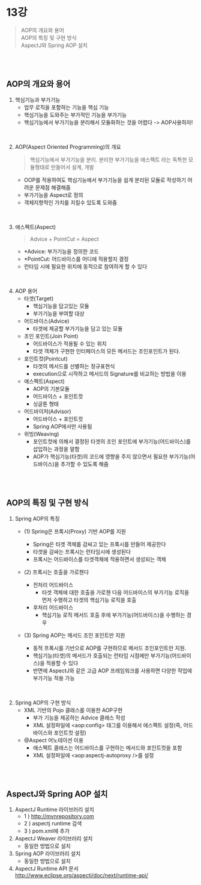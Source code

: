 # 13강
>AOP의 개요와 용어<br>
AOP의 특징 및 구현 방식<br>
AspectJ와 Spring AOP 설치

<br><br>

## AOP의 개요와 용어
1. 핵심기능과 부가기능
    * 업무 로직을 포함하는 기능을 핵심 기능
    * 핵심기능을 도와주는 부가적인 기능을 부가기능
    * 핵심기능에서 부가기능을 분리해서 모듈화하는 것을 어렵다 -> AOP사용하자!
        
<br>

2. AOP(Aspect Oriented Programming)의 개요
    >핵심기능에서 부가기능을 분리. 분리한 부가기능을 애스펙트 라는 독특한 모듈형태로 만들어서 설계, 개발
    * OOP를 적용하여도 핵심기능에서 부가기능을 쉽게 분리된 모듈로 작성하기 어려운 문제점 해결해줌
    * 부가기능을 Aspect로 정의
    * 객체지향적인 가치를 지킬수 있도록 도와줌
            
<br>

3. 애스펙트(Aspect)
    >Advice + PointCut = Aspect
    * *Advice: 부가기능을 정의한 코드
    * *PointCut: 어드바이스를 어디에 적용할지 결정
    - 런타임 시에 필요한 위치에 동적으로 참여하게 할 수 있다
        
<br>

4. AOP 용어
    - 타겟(Target)
        - 핵심기능을 담고있는 모듈
        - 부가기능을 부여할 대상
    - 어드바이스(Advice)
        - 타겟에 제공할 부가기능을 담고 있는 모듈
    - 조인 포인트(Join Point)
        - 어드바이스가 적용될 수 있는 위치
        - 타겟 객체가 구현한 인터페이스의 모든 메서드는 조인포인트가 된다.
    - 포인트컷(Pointcut)
        - 타겟의 메서드를 선별하는 정규표현식
        - execution으로 시작하고 메서드의 Signature를 비교하는 방법을 이용
    - 애스펙트(Aspect)
        - AOP의 기본모듈
        - 어드바이스 + 포인트컷
        - 싱글톤 형태   
    - 어드바이저(Advisor)
        - 어드바이스 + 포인트컷
        - Spring AOP에서만 사용됨
    - 위빙(Weaving) 
        - 포인트컷에 의해서 결정된 타겟의 조인 포인트에 부가기능(어드바이스)를 삽입하는 과정을 말함
        - AOP가 핵심기능(타겟)의 코드에 영향을 주지 않으면서 필요한 부가기능(어드바이스)을 추가할 수 있도록 해줌


<br><br>

## AOP의 특징 및 구현 방식
1. Spring AOP의 특징
    - (1) Spring은 프록시(Proxy) 기반 AOP를 지원
        - Spring은 타겟 객체를 감싸고 있는 프록시를 만들어 제공한다
        - 타겟을 감싸는 프록시는 런타임시에 생성된다
        - 프록시는 어드바이스를 타겟객체에 적용하면서 생성되는 객체
    - (2) 프록시는 호출을 가로챈다
        - 전처리 어드바이스
            - 타겟 객체에 대한 호출을 가로챈 다음 어드바이스의 부가기능 로직을 먼저 수행하고 타겟의 핵심기능 로직을 호출 
        - 후처리 어드바이스
            - 핵심기능 로직 메서드 호출 후에 부가기능(어드바이스)을 수행하는 경우

    - (3) Spring AOP는 메서드 조인 포인트만 지원
        - 동적 프록시를 기반으로 AOP를 구현하므로 메서드 조인포인트만 지원.
        - 핵심기능(타겟)의 메서드가 호출되는 런타임 시점에만 부가기능(어드바이스)을 적용할 수 있다
        - 반면에 AspectJ와 같은 고급 AOP 프레임워크를 사용하면 다양한 작업에 부가기능 적용 가능

<br>

2. Spring AOP의 구현 방식
    - XML 기반의 Pojo 클래스를 이용한 AOP구현
        - 부가 기능을 제공하는 Advice 클래스 작성
        - XML 설정파일에 \<aop:config> 태그를 이용해서 애스펙트 설정(즉, 어드바이스와 포인트컷 설정)
    - @Aspect 어노테이션 이용
        - 애스펙트 클래스는 어드바이스를 구현하는 메서드와 포인트컷을 포함
        - XML 설정파일에 \<aop:aspectj-autoproxy />를 설정

<br><br>

## AspectJ와 Spring AOP 설치
1. AspectJ Runtime 라이브러리 설치
    - 1 ) http://mvnrepository.com
    - 2 ) aspectj runtime 검색
    - 3 ) pom.xml에 추가 
2. AspectJ Weaver 라이브러리 설치
    - 동일한 방법으로 설치
3. Spring AOP 라이브러리 설치
    - 동일한 방법으로 설치
4. AspectJ Runtime API 문서<br>
    http://www.eclipse.org/aspectj/doc/next/runtime-api/
